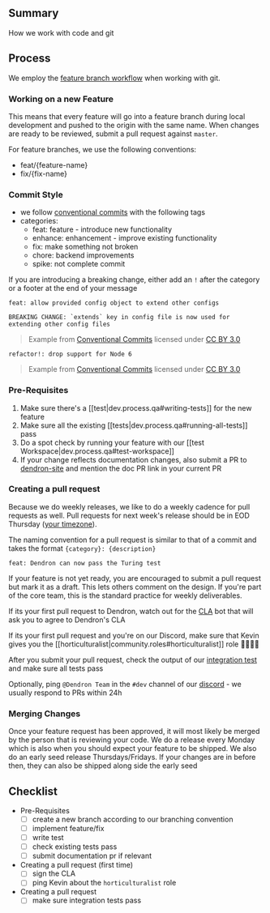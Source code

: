 
## Summary

How we work with code and git

## Process

We employ the [feature branch workflow](https://www.atlassian.com/git/tutorials/comparing-workflows/feature-branch-workflow) when working with git. 

### Working on a new Feature
This means that every feature will go into a feature branch during local development and pushed to the origin with the same name. When changes are ready to be reviewed, submit a pull request against `master`. 

For feature branches, we use the following conventions:
- feat/{feature-name}
- fix/{fix-name}

### Commit Style
- we follow [conventional commits](https://www.conventionalcommits.org/en/v1.0.0/) with the following tags
- categories:
  - feat: feature - introduce new functionality
  - enhance: enhancement - improve existing functionality
  - fix: make something not broken
  - chore: backend improvements
  - spike: not complete commit
 
If you are introducing a breaking change, either add an `!` after the category or a footer at the end of your message

```
feat: allow provided config object to extend other configs

BREAKING CHANGE: `extends` key in config file is now used for extending other config files
```
> Example from [Conventional Commits](https://www.conventionalcommits.org/en/v1.0.0/) licensed under [CC BY 3.0](https://creativecommons.org/licenses/by/3.0/)

```
refactor!: drop support for Node 6
```
> Example from [Conventional Commits](https://www.conventionalcommits.org/en/v1.0.0/) licensed under [CC BY 3.0](https://creativecommons.org/licenses/by/3.0/)

### Pre-Requisites

1. Make sure there's a [[test|dev.process.qa#writing-tests]] for the new feature
1. Make sure all the existing [[tests|dev.process.qa#running-all-tests]] pass 
1. Do a spot check by running your feature with our [[test Workspace|dev.process.qa#test-workspace]]
1. If your change reflects documentation changes, also submit a PR to [dendron-site](https://github.com/dendronhq/dendron-site) and mention the doc PR link in your current PR


### Creating a pull request

Because we do weekly releases, we like to do a weekly cadence for pull requests as well. Pull requests for next week's release should be in EOD Thursday ([your timezone](https://www.timeanddate.com/worldclock/converter.html?iso=20210625T115900&p1=tz_aoe&p2=234&p3=64&p4=805&p5=102)).

The naming convention for a pull request is similar to that of a commit and takes the format `{category}: {description}`

```
feat: Dendron can now pass the Turing test
```

If your feature is not yet ready, you are encouraged to submit a pull request but mark it as a draft. This lets others comment on the design. If you're part of the core team, this is the standard practice for weekly deliverables.

If its your first pull request to Dendron, watch out for the [CLA](https://en.wikipedia.org/wiki/Contributor_License_Agreement) bot that will ask you to agree to Dendron's CLA

If its your first pull request and you're on our Discord, make sure that Kevin gives you the [[horticulturalist|community.roles#horticulturalist]] role  👨‍🌾👩‍🌾

After you submit your pull request, check the output of our [integration test](https://github.com/dendronhq/dendron/actions) and make sure all tests pass

Optionally, ping `@Dendron Team` in the `#dev` channel of our [discord](https://discord.gg/AE3NRw9) - we usually respond to PRs within 24h


### Merging Changes

Once your feature request has been approved, it will most likely be merged by the person that is reviewing your code. We do a release every Monday which is also when you should expect your feature to be shipped. We also do an early seed release Thursdays/Fridays. If your changes are in before then, they can also be shipped along side the early seed

## Checklist

- Pre-Requisites
	- [ ] create a new branch according to our branching convention
	- [ ] implement feature/fix
	- [ ] write test
	- [ ] check existing tests pass
	- [ ] submit documentation pr if relevant
- Creating a pull request (first time)
	- [ ] sign the CLA
	- [ ] ping Kevin about the `horticulturalist` role
- Creating a pull request 
	- [ ] make sure integration tests pass
